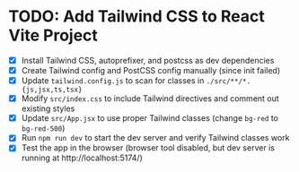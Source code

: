 # TODO: Add Tailwind CSS to React Vite Project

- [x] Install Tailwind CSS, autoprefixer, and postcss as dev dependencies
- [x] Create Tailwind config and PostCSS config manually (since init failed)
- [x] Update `tailwind.config.js` to scan for classes in `./src/**/*.{js,jsx,ts,tsx}`
- [x] Modify `src/index.css` to include Tailwind directives and comment out existing styles
- [x] Update `src/App.jsx` to use proper Tailwind classes (change `bg-red` to `bg-red-500`)
- [x] Run `npm run dev` to start the dev server and verify Tailwind classes work
- [x] Test the app in the browser (browser tool disabled, but dev server is running at http://localhost:5174/)
